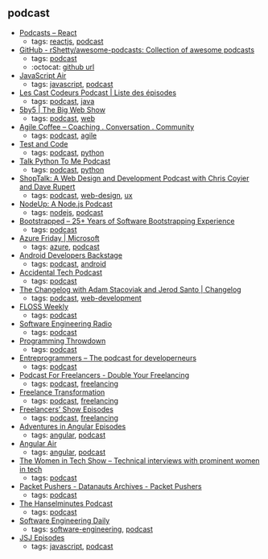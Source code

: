 podcast 
---
* [Podcasts – React](https://reactjs.org/community/podcasts.html)
    * tags: [reactjs](../tags/reactjs.md), [podcast](../tags/podcast.md)
* [GitHub - rShetty/awesome-podcasts: Collection of awesome podcasts](https://github.com/rShetty/awesome-podcasts)
    * tags: [podcast](../tags/podcast.md)
    * :octocat: [github url](https://github.com/rShetty/awesome-podcasts)
* [JavaScript Air](https://javascriptair.com/)
    * tags: [javascript](../tags/javascript.md), [podcast](../tags/podcast.md)
* [Les Cast Codeurs Podcast | Liste des épisodes    ](https://lescastcodeurs.com/)
    * tags: [podcast](../tags/podcast.md), [java](../tags/java.md)
* [5by5 | The Big Web Show](http://5by5.tv/bigwebshow)
    * tags: [podcast](../tags/podcast.md), [web](../tags/web.md)
* [Agile Coffee – Coaching . Conversation . Community](http://agilecoffee.com/)
    * tags: [podcast](../tags/podcast.md), [agile](../tags/agile.md)
* [Test and Code](http://testandcode.com/)
    * tags: [podcast](../tags/podcast.md), [python](../tags/python.md)
* [Talk Python To Me Podcast](https://talkpython.fm/)
    * tags: [podcast](../tags/podcast.md), [python](../tags/python.md)
* [ShopTalk: A Web Design and Development Podcast with Chris Coyier and Dave Rupert](http://shoptalkshow.com/)
    * tags: [podcast](../tags/podcast.md), [web-design](../tags/web-design.md), [ux](../tags/ux.md)
* [NodeUp: A Node.js Podcast](http://nodeup.com/)
    * tags: [nodejs](../tags/nodejs.md), [podcast](../tags/podcast.md)
* [Bootstrapped – 25+ Years of Software Bootstrapping Experience](http://bootstrapped.fm/)
    * tags: [podcast](../tags/podcast.md)
* [Azure Friday | Microsoft](http://friday.azure.com/)
    * tags: [azure](../tags/azure.md), [podcast](../tags/podcast.md)
* [Android Developers Backstage](http://androidbackstage.blogspot.ch/)
    * tags: [podcast](../tags/podcast.md), [android](../tags/android.md)
* [Accidental Tech Podcast](http://atp.fm/)
    * tags: [podcast](../tags/podcast.md)
* [The Changelog with Adam Stacoviak and Jerod Santo | Changelog](https://changelog.com/podcast)
    * tags: [podcast](../tags/podcast.md), [web-development](../tags/web-development.md)
* [FLOSS Weekly](https://twit.tv/shows/floss-weekly)
    * tags: [podcast](../tags/podcast.md)
* [ Software Engineering Radio](http://www.se-radio.net/)
    * tags: [podcast](../tags/podcast.md)
* [Programming Throwdown](http://www.programmingthrowdown.com/)
    * tags: [podcast](../tags/podcast.md)
* [Entreprogrammers – The podcast for developerneurs](http://entreprogrammers.com/)
    * tags: [podcast](../tags/podcast.md)
* [Podcast For Freelancers - Double Your Freelancing](https://doubleyourfreelancing.com/podcast/)
    * tags: [podcast](../tags/podcast.md), [freelancing](../tags/freelancing.md)
* [Freelance Transformation](https://freelancetransformation.com/blog/podcast)
    * tags: [podcast](../tags/podcast.md), [freelancing](../tags/freelancing.md)
* [Freelancers’ Show Episodes](https://devchat.tv/freelancers)
    * tags: [podcast](../tags/podcast.md), [freelancing](../tags/freelancing.md)
* [Adventures in Angular Episodes](https://devchat.tv/adv-in-angular)
    * tags: [angular](../tags/angular.md), [podcast](../tags/podcast.md)
* [Angular Air](https://angularair.com/)
    * tags: [angular](../tags/angular.md), [podcast](../tags/podcast.md)
* [The Women in Tech Show – Technical interviews with prominent women in tech](https://thewomenintechshow.com/)
    * tags: [podcast](../tags/podcast.md)
* [Packet Pushers - Datanauts Archives - Packet Pushers](http://packetpushers.net/series/datanauts-podcast/)
    * tags: [podcast](../tags/podcast.md)
* [The Hanselminutes Podcast](http://hanselminutes.com/)
    * tags: [podcast](../tags/podcast.md)
* [Software Engineering Daily](https://softwareengineeringdaily.com/)
    * tags: [software-engineering](../tags/software-engineering.md), [podcast](../tags/podcast.md)
* [JSJ Episodes](https://devchat.tv/js-jabber)
    * tags: [javascript](../tags/javascript.md), [podcast](../tags/podcast.md)
